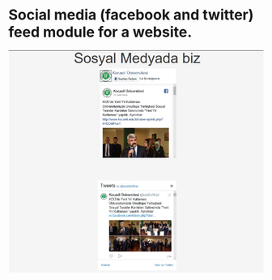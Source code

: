 # Social media (facebook and twitter) feed module for a website.

![resim](https://github.com/ouerten/Feed-module-yii2/blob/master/Resim1.jpg?raw=true)
